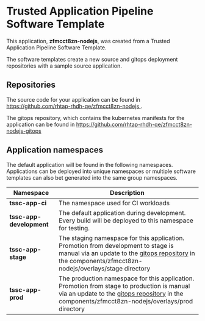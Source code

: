 # Trusted Application Pipeline Software Template

This application, **zfmcct8zn-nodejs**, was created from a Trusted Application Pipeline Software Template.

The software templates create a new source and gitops deployment repositories with a sample source application. 

## Repositories

The source code for your application can be found in [https://github.com/rhtap-rhdh-qe/zfmcct8zn-nodejs ](https://github.com/rhtap-rhdh-qe/zfmcct8zn-nodejs ).
 
The gitops repository, which contains the kubernetes manifests for the application can be found in 
[https://github.com/rhtap-rhdh-qe/zfmcct8zn-nodejs-gitops ](https://github.com/rhtap-rhdh-qe/zfmcct8zn-nodejs-gitops ) 

## Application namespaces 

The default application will be found in the following namespaces. Applications can be deployed into unique namespaces or multiple software templates can also bet generated into the same group namespaces.  

|  Namespace   |  Description   |  
| -------- | -------- |
| **tssc-app-ci** | The namespace used for CI workloads |
| **tssc-app-development** | The default application during development. Every build will be deployed to this namespace for testing. |
| **tssc-app-stage** | The staging namespace for this application. Promotion from development to stage is manual via an update to the [gitops repository](https://github.com/rhtap-rhdh-qe/zfmcct8zn-nodejs-gitops ) in the components/zfmcct8zn-nodejs/overlays/stage directory |
| **tssc-app-prod** | The production namespace for this application. Promotion from stage to production is manual via an update to the [gitops repository](https://github.com/rhtap-rhdh-qe/zfmcct8zn-nodejs-gitops ) in the components/zfmcct8zn-nodejs/overlays/prod directory |